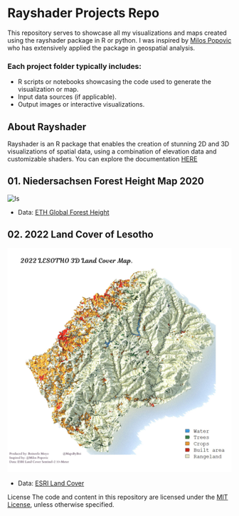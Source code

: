  # Rayshader Projects Repo 
This repository serves to showcase all my visualizations and maps created using the rayshader package in R or python. I was inspired by [Milos Popovic](https://github.com/milos-agathon) who has extensively applied the package in geospatial analysis. 
 ### Each project folder typically includes: 
* R scripts or notebooks showcasing the code used to generate the visualization or map.
* Input data sources (if applicable).
* Output images or interactive visualizations.
## About Rayshader
Rayshader is an R package that enables the creation of stunning 2D and 3D visualizations of spatial data, using a combination of elevation data and customizable shaders. You can explore the documentation [HERE](https://www.rayshader.com/)
  
## 01. Niedersachsen Forest Height Map 2020
![ls](https://github.com/BoineeloMoyo/Rayshader_Projects/blob/main/PROJECTS/lower_saxony/niedersachsen-forest-height-2020.png)
- Data: [ETH Global Forest Height](https://gee-community-catalog.org/projects/canopy/)
  
## 02. 2022 Land Cover of Lesotho
![lulc](https://github.com/BoineeloMoyo/Rayshader_Projects/blob/main/PROJECTS/Lesotho_LULC/lesotho_lulc.jpg)

- Data: [ESRI Land Cover](https://livingatlas.arcgis.com/landcover/)



  
  
License
The code and content in this repository are licensed under the [MIT License](https://github.com/BoineeloMoyo/Rayshader_Projects/blob/main/LICENSE), unless otherwise specified. 


